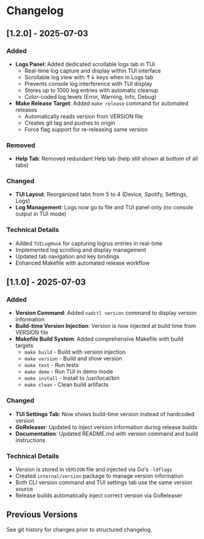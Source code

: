 # Changelog

## [1.2.0] - 2025-07-03

### Added
- **Logs Panel**: Added dedicated scrollable logs tab in TUI
  - Real-time log capture and display within TUI interface
  - Scrollable log view with ↑↓ keys when in Logs tab
  - Prevents console log interference with TUI display
  - Stores up to 1000 log entries with automatic cleanup
  - Color-coded log levels (Error, Warning, Info, Debug)
- **Make Release Target**: Added `make release` command for automated releases
  - Automatically reads version from VERSION file
  - Creates git tag and pushes to origin
  - Force flag support for re-releasing same version

### Removed
- **Help Tab**: Removed redundant Help tab (help still shown at bottom of all tabs)

### Changed
- **TUI Layout**: Reorganized tabs from 5 to 4 (Device, Spotify, Settings, Logs)
- **Log Management**: Logs now go to file and TUI panel only (no console output in TUI mode)

### Technical Details
- Added `TUILogHook` for capturing logrus entries in real-time
- Implemented log scrolling and display management
- Updated tab navigation and key bindings
- Enhanced Makefile with automated release workflow

## [1.1.0] - 2025-07-03

### Added
- **Version Command**: Added `nadctl version` command to display version information
- **Build-time Version Injection**: Version is now injected at build time from VERSION file
- **Makefile Build System**: Added comprehensive Makefile with build targets
  - `make build` - Build with version injection
  - `make version` - Build and show version
  - `make test` - Run tests
  - `make demo` - Run TUI in demo mode
  - `make install` - Install to /usr/local/bin
  - `make clean` - Clean build artifacts

### Changed
- **TUI Settings Tab**: Now shows build-time version instead of hardcoded version
- **GoReleaser**: Updated to inject version information during release builds
- **Documentation**: Updated README.md with version command and build instructions

### Technical Details
- Version is stored in `VERSION` file and injected via Go's `-ldflags`
- Created `internal/version` package to manage version information
- Both CLI version command and TUI settings tab use the same version source
- Release builds automatically inject correct version via GoReleaser

## Previous Versions
See git history for changes prior to structured changelog. 